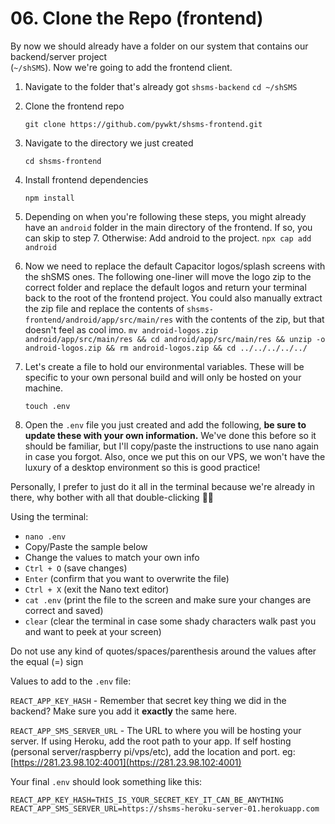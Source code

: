 # 06. Clone the Repo \(frontend\)

By now we should already have a folder on our system that contains our backend/server project   
\(`~/shSMS`\). Now we're going to add the frontend client.

1. Navigate to the folder that's already got `shsms-backend`  `cd ~/shSMS` 
2. Clone the frontend repo  


   `git clone https://github.com/pywkt/shsms-frontend.git`  

3. Navigate to the directory we just created  


   `cd shsms-frontend`  

4. Install frontend dependencies  


   `npm install`  

5. Depending on when you're following these steps, you might already have an `android` folder in the main directory of the frontend. If so, you can skip to step 7. Otherwise: Add android to the project.  `npx cap add android` 
6. Now we need to replace the default Capacitor logos/splash screens with the shSMS ones. The following one-liner will move the logo zip to the correct folder and replace the default logos and return your terminal back to the root of the frontend project. You could also manually extract the zip file and replace the contents of `shsms-frontend/android/app/src/main/res` with the contents of the zip, but that doesn't feel as cool imo.  `mv android-logos.zip android/app/src/main/res && cd android/app/src/main/res && unzip -o android-logos.zip && rm android-logos.zip && cd ../../../../../` 
7. Let's create a file to hold our environmental variables. These will be specific to your own personal build and will only be hosted on your machine.  


   `touch .env`  

8. Open the `.env` file you just created and add the following, **be sure to update these with your own information.** We've done this before so it should be familiar, but I'll copy/paste the instructions to use nano again in case you forgot. Also, once we put this on our VPS, we won't have the luxury of a desktop environment so this is good practice!

Personally, I prefer to just do it all in the terminal because we're already in there, why bother with all that double-clicking 🤷‍♀

Using the terminal:

* `nano .env`
* Copy/Paste the sample below
* Change the values to match your own info
* `Ctrl + O` \(save changes\)
* `Enter` \(confirm that you want to overwrite the file\)
* `Ctrl + X` \(exit the Nano text editor\)
* `cat .env` \(print the file to the screen and make sure your changes are correct and saved\)
* `clear` \(clear the terminal in case some shady characters walk past you and want to peek at your screen\)

Do not use any kind of quotes/spaces/parenthesis around the values after the equal \(=\) sign

Values to add to the `.env` file: 

`REACT_APP_KEY_HASH` - Remember that secret key thing we did in the backend? Make sure you add it **exactly** the same here.

`REACT_APP_SMS_SERVER_URL` - The URL to where you will be hosting your server. If using Heroku, add the root path to your app. If self hosting \(personal server/raspberry pi/vps/etc\), add the location and port. eg: [https://281.23.98.102:4001](https://281.23.98.102:4001)

Your final `.env` should look something like this:

```text
REACT_APP_KEY_HASH=THIS_IS_YOUR_SECRET_KEY_IT_CAN_BE_ANYTHING
REACT_APP_SMS_SERVER_URL=https://shsms-heroku-server-01.herokuapp.com
```

#### 

